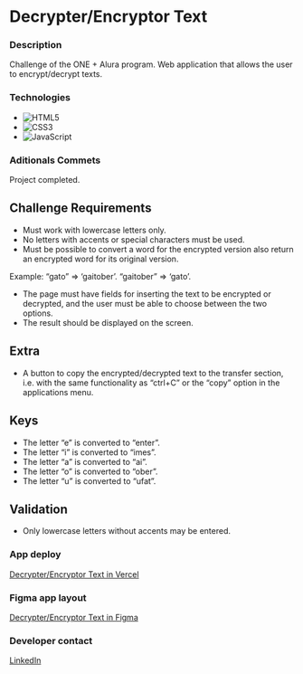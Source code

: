 # Decrypter/Encryptor Text

### Description

Challenge of the ONE + Alura program. Web application that allows the user to encrypt/decrypt texts.

### Technologies

- ![HTML5](https://img.shields.io/badge/html5-%23E34F26.svg?style=for-the-badge&logo=html5&logoColor=white)
- ![CSS3](https://img.shields.io/badge/css3-%231572B6.svg?style=for-the-badge&logo=css3&logoColor=white)
- ![JavaScript](https://img.shields.io/badge/javascript-%23323330.svg?style=for-the-badge&logo=javascript&logoColor=%23F7DF1E)

### Aditionals Commets

Project completed.

## Challenge Requirements

- Must work with lowercase letters only.
- No letters with accents or special characters must be used.
- Must be possible to convert a word for the encrypted version also return an encrypted word for its original version.

Example:
“gato” => ‘gaitober’.
“gaitober” => ‘gato’.

- The page must have fields for inserting the text to be encrypted or decrypted, and the user must be able to choose between the two options.
- The result should be displayed on the screen.

## Extra

- A button to copy the encrypted/decrypted text to the transfer section, i.e. with the same functionality as “ctrl+C” or the “copy” option in the applications menu.

## Keys

- The letter “e” is converted to “enter”.
- The letter “i” is converted to “imes”.
- The letter “a” is converted to “ai”.
- The letter “o” is converted to “ober”.
- The letter “u” is converted to “ufat”.

## Validation

- Only lowercase letters without accents may be entered.

### App deploy

[Decrypter/Encryptor Text in Vercel](https://encriptador-texto-k3yjey.vercel.app/)

### Figma app layout

[Decrypter/Encryptor Text in Figma](https://www.figma.com/file/xorE5J3PxE67s6MeYjjhsK/Encriptador-de-Texto---Challenge-01?node-id=0%3A1&t=i3x27HxeSU4fHGhc-1)

### Developer contact

[LinkedIn](https://www.linkedin.com/in/k3yjey-dev/)
